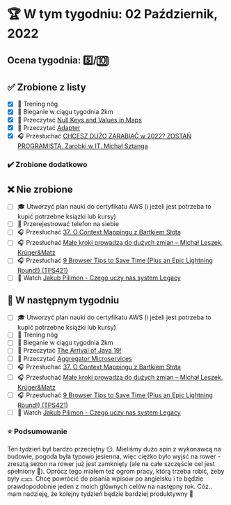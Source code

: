 # 🏆 W tym tygodniu: 02 Październik, 2022

## Ocena tygodnia: 5️⃣/🔟

## ✅ Zrobione z listy
- [x] 🦵 Trening nóg
- [x] 🏃 Bieganie w ciągu tygodnia 2km
- [x] 📗 Przeczytać [Null Keys and Values in Maps](https://www.javaspecialists.eu/archive/Issue303-Null-Keys-and-Values-in-Maps.html)
- [x] 📗 Przeczytać [Adapter](https://java-design-patterns.com/patterns/adapter/)
- [x] 🎧 Przesłuchać [CHCESZ DUŻO ZARABIAĆ w 2022? ZOSTAŃ PROGRAMISTĄ. Zarobki w IT. Michał Sztanga](https://www.biznesmisja.pl/chcesz-duzo-zarabiac-w-2022-zostan-programista-zarobki-w-it-michal-sztanga/)

### ✔️ Zrobione dodatkowo

## ❌ Nie zrobione
- [ ] 🎓 Utworzyć plan nauki do certyfikatu AWS (i jeżeli jest potrzeba to kupić potrzebne książki lub kursy)
- [ ] 📱 Przerejestrować telefon na siebie
- [ ] 🎧 Przesłuchać [37. O Context Mappingu z Bartkiem Słotą](https://bettersoftwaredesign.pl/episodes/37)
- [ ] 🎧 Przesłuchać [Małe kroki prowadzą do dużych zmian – Michał Leszek, Krüger&Matz](https://zaprojektujswojezycie.pl/male-kroki-prowadza-do-duzych-zmian-michal-leszek-krugermatz/)
- [ ] 🎧 Przesłuchać [9 Browser Tips to Save Time (Plus an Epic Lightning Round!) (TPS421)](https://www.asianefficiency.com/podcasts/421-browser-tips/#)
- [ ] 🎥 Watch [Jakub Pilimon - Czego uczy nas system Legacy](https://youtu.be/ypggb3QBWts)

## 📝 W następnym tygodniu
- [ ] 🎓 Utworzyć plan nauki do certyfikatu AWS (i jeżeli jest potrzeba to kupić potrzebne książki lub kursy)
- [ ] 🦵 Trening nóg
- [ ] 🏃 Bieganie w ciągu tygodnia 2km
- [ ] 📗 Przeczytać [The Arrival of Java 19!](https://inside.java/2022/09/20/the-arrival-of-java-19/)
- [ ] 📗 Przeczytać [Aggregator Microservices](https://java-design-patterns.com/patterns/aggregator-microservices/)
- [ ] 🎧 Przesłuchać [37. O Context Mappingu z Bartkiem Słotą](https://bettersoftwaredesign.pl/episodes/37)
- [ ] 🎧 Przesłuchać [Małe kroki prowadzą do dużych zmian – Michał Leszek, Krüger&Matz](https://zaprojektujswojezycie.pl/male-kroki-prowadza-do-duzych-zmian-michal-leszek-krugermatz/)
- [ ] 🎧 Przesłuchać [9 Browser Tips to Save Time (Plus an Epic Lightning Round!) (TPS421)](https://www.asianefficiency.com/podcasts/421-browser-tips/#)
- [ ] 🎥 Watch [Jakub Pilimon - Czego uczy nas system Legacy](https://youtu.be/ypggb3QBWts)

### ⭐ Podsumowanie
Ten tydzień był bardzo przeciętny 😶. Mieliśmy dużo spin z wykonawcą na budowie, pogoda była typowo jesienna, więc ciężko było wyjść na rower - zresztą sezon na rower już jest zamknięty (ale na całe szczęście cel jest spełniony 🥳). Oprócz tego miałem też ogrom pracy, którą trzeba robić, żeby były 💵💵. Chcę powrócić do pisania wpisów po angielsku i to będzie prawdopodobnie jeden z moich głównych celów na następny rok. Cóż.. mam nadzieję, że kolejny tydzień będzie bardziej produktywny 🙂 
